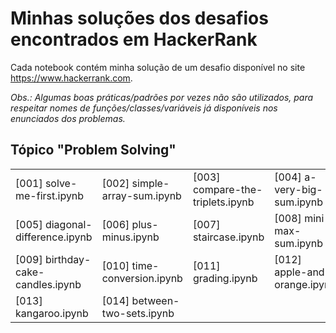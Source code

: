 # Minhas soluções dos desafios encontrados em HackerRank

Cada notebook contém minha solução de um desafio disponível no site https://www.hackerrank.com.

_Obs.: Algumas boas práticas/padrões por vezes não são utilizados, para respeitar nomes de funções/classes/variáveis já disponíveis nos enunciados dos problemas._

## Tópico "Problem Solving"

|   |   |   |   |
|---|---|---|---|
|[001] solve-me-first.ipynb|[002] simple-array-sum.ipynb|[003] compare-the-triplets.ipynb|[004] a-very-big-sum.ipynb|
|[005] diagonal-difference.ipynb|[006] plus-minus.ipynb|[007] staircase.ipynb|[008] mini-max-sum.ipynb|
|[009] birthday-cake-candles.ipynb|[010] time-conversion.ipynb|[011] grading.ipynb|[012] apple-and-orange.ipynb|
|[013] kangaroo.ipynb|[014] between-two-sets.ipynb| | |
